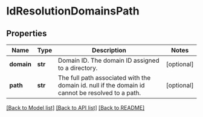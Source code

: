 # IdResolutionDomainsPath

## Properties
Name | Type | Description | Notes
------------ | ------------- | ------------- | -------------
**domain** | **str** | Domain ID. The domain ID assigned to a directory. | [optional] 
**path** | **str** | The full path associated with the domain id. null if the domain id cannot be resolved to a path. | [optional] 

[[Back to Model list]](../README.md#documentation-for-models) [[Back to API list]](../README.md#documentation-for-api-endpoints) [[Back to README]](../README.md)


